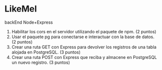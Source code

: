 # LikeMeI
backEnd Node+Express

1. Habilitar los cors en el servidor utilizando el paquete de npm. (2 puntos)
2. Usar el paquete pg para conectarse e interactuar con la base de datos. (2 puntos)
3. Crear una ruta GET con Express para devolver los registros de una tabla alojada en PostgreSQL. (3 puntos)
4. Crear una ruta POST con Express que reciba y almacene en PostgreSQL un nuevo registro. (3 puntos)

